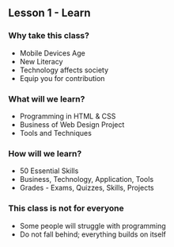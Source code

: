 ## Lesson 1 - Learn

### Why take this class?

* Mobile Devices Age
* New Literacy
* Technology affects society
* Equip you for contribution

### What will we learn?

* Programming in HTML & CSS 
* Business of Web Design Project
* Tools and Techniques

### How will we learn?

* 50 Essential Skills
* Business, Technology, Application, Tools
* Grades - Exams, Quizzes, Skills, Projects

### This class is not for everyone

* Some people will struggle with programming
* Do not fall behind; everything builds on itself
